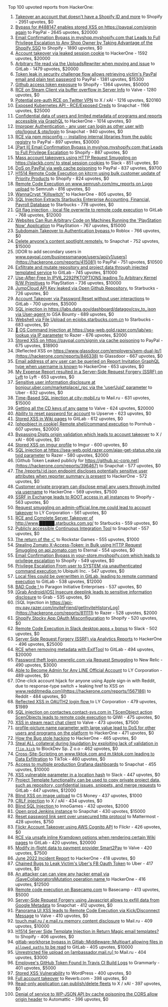 Top 100 upvoted reports from HackerOne:

1. [Takeover an account that doesn't have a Shopify ID and more](https://hackerone.com/reports/867513) to Shopify - 2951 upvotes, $0
2. [Bypass for #488147 enables stored XSS on https://paypal.com/signin again](https://hackerone.com/reports/510152) to PayPal - 2645 upvotes, $20000
3. [Email Confirmation Bypass in myshop.myshopify.com that Leads to Full Privilege Escalation to Any Shop Owner by Taking Advantage of the Shopify SSO](https://hackerone.com/reports/791775) to Shopify - 1890 upvotes, $0
4. [Account takeover via leaked session cookie](https://hackerone.com/reports/745324) to HackerOne - 1592 upvotes, $20000
5. [Arbitrary file read via the UploadsRewriter when moving and issue](https://hackerone.com/reports/827052) to GitLab - 1479 upvotes, $20000
6. [Token leak in security challenge flow allows retrieving victim's PayPal email and plain text password](https://hackerone.com/reports/739737) to PayPal - 1381 upvotes, $15300
7. [Github access token exposure](https://hackerone.com/reports/1087489) to Shopify - 1364 upvotes, $50000
8. [RCE on Steam Client via buffer overflow in Server Info](https://hackerone.com/reports/470520) to Valve - 1280 upvotes, $0
9. [Potential pre-auth RCE on Twitter VPN](https://hackerone.com/reports/591295) to X / xAI - 1216 upvotes, $20160
10. [Exposed Kubernetes API - RCE/Exposed Creds](https://hackerone.com/reports/455645) to Snapchat - 1166 upvotes, $25000
11. [Confidential data of users and limited metadata of programs and reports accessible via GraphQL](https://hackerone.com/reports/489146) to HackerOne - 1014 upvotes, $0
12. [Improper Authentication - any user can login as other user with otp/logout & otp/login](https://hackerone.com/reports/921780) to Snapchat - 940 upvotes, $0
13. [RCE via npm misconfig -- installing internal libraries from the public registry](https://hackerone.com/reports/925585) to PayPal - 897 upvotes, $30000
14. [[Part II] Email Confirmation Bypass in myshop.myshopify.com that Leads to Full Privilege Escalation](https://hackerone.com/reports/796808) to Shopify - 887 upvotes, $0
15. [Mass account takeovers using HTTP Request Smuggling on https://slackb.com/ to steal session cookies](https://hackerone.com/reports/737140) to Slack - 851 upvotes, $0
16. [DoS on PayPal via web cache poisoning](https://hackerone.com/reports/622122) to PayPal - 837 upvotes, $9700
17. [H1514 Remote Code Execution on kitcrm using bulk customer update of Priority Products](https://hackerone.com/reports/422944) to Shopify - 824 upvotes, $0
18. [Remote Code Execution on www.semrush.com/my_reports on Logo upload](https://hackerone.com/reports/403417) to Semrush - 816 upvotes, $0
19. [WannaCrypt “Killswitch”](https://hackerone.com/reports/228648) to HackerOne - 805 upvotes, $0
20. [SQL Injection Extracts Starbucks Enterprise Accounting, Financial, Payroll Database](https://hackerone.com/reports/531051) to Starbucks - 778 upvotes, $0
21. [Git flag injection - local file overwrite to remote code execution](https://hackerone.com/reports/658013) to GitLab - 768 upvotes, $12000
22. [Websites Can Run Arbitrary Code on Machines Running the 'PlayStation Now' Application](https://hackerone.com/reports/873614) to PlayStation - 767 upvotes, $15000
23. [Subdomain Takeover to Authentication bypass ](https://hackerone.com/reports/335330) to Roblox - 766 upvotes, $0
24. [Delete anyone's content spotlight remotely.](https://hackerone.com/reports/1819832) to Snapchat - 752 upvotes, $15000
25. [IDOR to add secondary users in www.paypal.com/businessmanage/users/api/v1/users](https://hackerone.com/reports/415081) to PayPal - 751 upvotes, $10500
26. [Exfiltrate and mutate repository and project data through injected templated service](https://hackerone.com/reports/446585) to GitLab - 745 upvotes, $11000
27. [Use-After-Free In IPV6_2292PKTOPTIONS leading To Arbitrary Kernel R/W Primitives](https://hackerone.com/reports/826026) to PlayStation - 736 upvotes, $10000
28. [JumpCloud API Key leaked via Open Github Repository.](https://hackerone.com/reports/716292) to Starbucks - 726 upvotes, $0
29. [Account Takeover via Password Reset without user interactions](https://hackerone.com/reports/2293343) to GitLab - 700 upvotes, $35000
30. [SQL injection in https://labs.data.gov/dashboard/datagov/csv_to_json via User-agent ](https://hackerone.com/reports/297478) to GSA Bounty - 689 upvotes, $0
31. [Webshell via File Upload on ecjobs.starbucks.com.cn](https://hackerone.com/reports/506646) to Starbucks - 683 upvotes, $0
32. [🐞 OS Command Injection at https://sea-web.gold.razer.com/lab/ws-lookup via IP parameter](https://hackerone.com/reports/821962) to Razer - 676 upvotes, $2000
33. [Stored XSS on https://paypal.com/signin via cache poisoning](https://hackerone.com/reports/488147) to PayPal - 675 upvotes, $18900
34. [Reflected XSS on https://www.glassdoor.com/employers/sem-dual-lp/](https://hackerone.com/reports/846338) to Glassdoor - 667 upvotes, $0
35. [Email address of any user can be queried on Report Invitation GraphQL type when username is known](https://hackerone.com/reports/792927) to HackerOne - 653 upvotes, $0
36. [My Expense Report resulted in a Server-Side Request Forgery (SSRF) on Lyft](https://hackerone.com/reports/885975) to Lyft - 653 upvotes, $0
37. [Sensitive user information disclosure at bonjour.uber.com/marketplace/_rpc via the 'userUuid' parameter](https://hackerone.com/reports/542340) to Uber - 632 upvotes, $0
38. [Time-Based SQL injection at city-mobil.ru](https://hackerone.com/reports/868436) to Mail.ru - 631 upvotes, $15000
39. [Getting all the CD keys of any game](https://hackerone.com/reports/391217) to Valve - 624 upvotes, $20000
40. [Ability to reset password for account](https://hackerone.com/reports/322985) to Upserve  - 623 upvotes, $0
41. [Stored XSS in Wiki pages](https://hackerone.com/reports/526325) to GitLab - 612 upvotes, $0
42. [[phpobject in cookie] Remote shell/command execution](https://hackerone.com/reports/141956) to Pornhub - 607 upvotes, $20000
43. [Bypassing Digits origin validation which leads to account takeover](https://hackerone.com/reports/129873) to X / xAI - 606 upvotes, $0
44. [Stored XSS on imgur profile](https://hackerone.com/reports/484434) to Imgur - 600 upvotes, $0
45. [SQL injection at https://sea-web.gold.razer.com/ajax-get-status.php via txid parameter](https://hackerone.com/reports/819738) to Razer - 580 upvotes, $2000
46. [Github Token Leaked publicly for https://github.sc-corp.net](https://hackerone.com/reports/396467) to Snapchat - 577 upvotes, $0
47. [The /reports/:id.json endpoint discloses potentially sensitive user attributes when reporter summary is present](https://hackerone.com/reports/3000510) to HackerOne - 572 upvotes, $0
48. [Customer private program can disclose email any users through invited via username](https://hackerone.com/reports/807448) to HackerOne - 569 upvotes, $7500
49. [SSRF in Exchange leads to ROOT access in all instances](https://hackerone.com/reports/341876) to Shopify - 563 upvotes, $0
50. [Request smuggling on admin-official.line.me could lead to account takeover](https://hackerone.com/reports/740037) to LY Corporation - 561 upvotes, $0
51. [RCE and Complete Server Takeover of http://www.█████.starbucks.com.sg/](https://hackerone.com/reports/502758) to Starbucks - 559 upvotes, $0
52. [Publicly accessible Continuous Integration Tool](https://hackerone.com/reports/313457) to Snapchat - 557 upvotes, $0
53. [The return of the ＜](https://hackerone.com/reports/639684) to Rockstar Games - 555 upvotes, $1000
54. [Stealing Zomato X-Access-Token: in Bulk using HTTP Request Smuggling on api.zomato.com](https://hackerone.com/reports/771666) to Eternal - 554 upvotes, $0
55. [Email Confirmation Bypass in your-store.myshopify.com which leads to privilege escalation](https://hackerone.com/reports/910300) to Shopify - 549 upvotes, $0
56. [Privilege Escalation From user to SYSTEM via unauthenticated command execution ](https://hackerone.com/reports/544928) to Ubiquiti Inc. - 547 upvotes, $0
57. [Local files could be overwritten in GitLab, leading to remote command execution](https://hackerone.com/reports/587854) to GitLab - 538 upvotes, $12000
58. [BAD Code ! ](https://hackerone.com/reports/180074) to Paragon Initiative Enterprises - 537 upvotes, $0
59. [[Grab Android/iOS] Insecure deeplink leads to sensitive information disclosure](https://hackerone.com/reports/401793) to Grab - 535 upvotes, $0
60. [SQL Injection in https://api-my.pay.razer.com/inviteFriend/getInviteHistoryLog](https://hackerone.com/reports/811111) to Razer - 528 upvotes, $2000
61. [Shopify Stocky App OAuth Misconfiguration](https://hackerone.com/reports/740989) to Shopify - 520 upvotes, $0
62. [Remote Code Execution in Slack desktop apps + bonus](https://hackerone.com/reports/783877) to Slack - 502 upvotes, $0
63. [Server Side Request Forgery (SSRF) via Analytics Reports](https://hackerone.com/reports/2262382) to HackerOne - 496 upvotes, $25000
64. [RCE when removing metadata with ExifTool](https://hackerone.com/reports/1154542) to GitLab - 494 upvotes, $20000
65. [Password theft login.newrelic.com via Request Smuggling](https://hackerone.com/reports/498052) to New Relic - 490 upvotes, $3000
66. [Able to Become Admin for Any LINE Official Account](https://hackerone.com/reports/698579) to LY Corporation - 489 upvotes, $0
67. [One-click account hijack for anyone using Apple sign-in with Reddit, due to response-type switch + leaking href to XSS on www.redditmedia.com](https://hackerone.com/reports/1567186) to Reddit - 484 upvotes, $0
68. [Reflected XSS in OAUTH2 login flow ](https://hackerone.com/reports/697099) to LY Corporation - 479 upvotes, $1989
69. [SQL injection on contactws.contact-sys.com in TScenObject action ScenObjects leads to remote code execution](https://hackerone.com/reports/816254) to QIWI - 475 upvotes, $0
70. [XSS in steam react chat client](https://hackerone.com/reports/409850) to Valve - 473 upvotes, $7500
71. [profile-picture name parameter with large value lead to DoS for other users and programs on the platform](https://hackerone.com/reports/764434) to HackerOne - 471 upvotes, $0
72. [How the Bug stole hacking](https://hackerone.com/reports/762510) to HackerOne - 465 upvotes, $0
73. [Steal ALL collateral during liquidation by exploiting lack of validation in `flip.kick`](https://hackerone.com/reports/684092) to BlockDev Sp. Z o.o - 462 upvotes, $0
74. [Cross-Site-Scripting on www.tiktok.com and m.tiktok.com leading to Data Exfiltration](https://hackerone.com/reports/968082) to TikTok - 460 upvotes, $0
75. [Access to multiple production Grafana dashboards](https://hackerone.com/reports/663628) to Snapchat - 455 upvotes, $10000
76. [XSS vulnerable parameter in a location hash](https://hackerone.com/reports/146336) to Slack - 447 upvotes, $0
77. [Project Template functionality can be used to copy private project data, such as repository, confidential issues, snippets, and merge requests](https://hackerone.com/reports/689314) to GitLab - 447 upvotes, $12000
78. [Blind XSS on image upload](https://hackerone.com/reports/1010466) to CS Money - 437 upvotes, $1000
79. [CRLF injection](https://hackerone.com/reports/446271) to X / xAI - 434 upvotes, $0
80. [Blind SQL Injection ](https://hackerone.com/reports/758654) to InnoGames - 432 upvotes, $2000
81. [Open prod Jenkins instance](https://hackerone.com/reports/231460) to Snapchat - 430 upvotes, $15000
82. [Reset password link sent over unsecured http protocol](https://hackerone.com/reports/1888915) to Mattermost - 428 upvotes, $750
83. [Flickr Account Takeover using AWS Cognito API](https://hackerone.com/reports/1342088) to Flickr - 426 upvotes, $0
84. [RCE via unsafe inline Kramdown options when rendering certain Wiki pages](https://hackerone.com/reports/1125425) to GitLab - 420 upvotes, $20000
85. [Modify in-flight data to payment provider Smart2Pay](https://hackerone.com/reports/1295844) to Valve - 420 upvotes, $7500
86. [June 2022 Incident Report](https://hackerone.com/reports/1622449) to HackerOne - 418 upvotes, $0
87. [Chained Bugs to Leak Victim's Uber's FB Oauth Token](https://hackerone.com/reports/202781) to Uber - 417 upvotes, $0
88. [An attacker can can view any hacker email via  /SaveCollaboratorsMutation operation name ](https://hackerone.com/reports/2032716) to HackerOne - 416 upvotes, $12500
89. [Remote code execution on Basecamp.com](https://hackerone.com/reports/365271) to Basecamp - 413 upvotes, $5000
90. [Server-Side Request Forgery using Javascript allows to exfill data from Google Metadata](https://hackerone.com/reports/530974) to Snapchat - 412 upvotes, $0
91. [Panorama UI XSS leads to Remote Code Execution via Kick/Disconnect Message](https://hackerone.com/reports/631956) to Valve - 410 upvotes, $0
92. [touch.mail.ru / e.mail.ru memory content disclosure](https://hackerone.com/reports/513236) to Mail.ru - 409 upvotes, $10000
93. [H1514 Server Side Template Injection in Return Magic email templates?](https://hackerone.com/reports/423541) to Shopify - 406 upvotes, $0
94. [gitlab-workhorse bypass in Gitlab::Middleware::Multipart allowing files in `allowed_paths` to be read](https://hackerone.com/reports/850447) to GitLab - 405 upvotes, $10000
95. [Unrestricted file upload on [ambassador.mail.ru] ](https://hackerone.com/reports/854032) to Mail.ru - 404 upvotes, $3000
96. [Employee's GitHub Token Found In Travis CI Build Logs](https://hackerone.com/reports/496937) to Grammarly - 401 upvotes, $5000
97. [Stored XSS Vulnerability](https://hackerone.com/reports/643908) to WordPress - 400 upvotes, $0
98. [Full account takeover](https://hackerone.com/reports/314808) to Reverb.com - 398 upvotes, $0
99. [Read-only application can publish/delete fleets](https://hackerone.com/reports/1032468) to X / xAI - 397 upvotes, $0
100. [Denial of service to WP-JSON API by cache poisoning the CORS allow origin header](https://hackerone.com/reports/591302) to Automattic - 396 upvotes, $0
